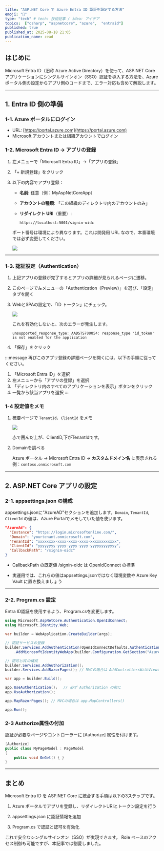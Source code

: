 ```yaml
---
title: "ASP.NET Core で Azure Entra ID 認証を設定する方法"
emoji: "🪪"
type: "tech" # tech: 技術記事 / idea: アイデア
topics:  ["csharp", "aspnetcore", "azure",  "entraid"]
published: true
published_at: 2025-08-18 21:05
publication_name: zead
---
```


## はじめに 

Microsoft Entra ID（旧称 Azure Active Directory）を使って、ASP.NET Core アプリケーションにシングルサインオン（SSO）認証を導入する方法を、Azure ポータル側の設定からアプリ側のコードまで、エラー対応も含めて解説します。


---

## 1. Entra ID 側の準備

### 1-1. Azure ポータルにログイン

* URL: [https://portal.azure.com](https://portal.azure.com)
* Microsoft アカウントまたは組織アカウントでログイン

### 1-2. Microsoft Entra ID → アプリの登録

1. 左メニューで「Microsoft Entra ID」→「アプリの登録」
2. 「+ 新規登録」をクリック
3. 以下の内容でアプリ登録：

   * **名前**: 任意（例：MyAspNetCoreApp）
   * **アカウントの種類**: 「この組織のディレクトリ内のアカウントのみ」
   * **リダイレクト URI**（重要）:

     ```
     https://localhost:5001/signin-oidc
     ```

    ポート番号は環境により異なります。これは開発用 URL なので、本番環境では必ず変更してください。

     ![](https://storage.googleapis.com/zenn-user-upload/789549d234dd-20250805.png)


---

### 1-3. 認証設定（Authentication）

1. 上記アプリの登録が完了するとアプリの詳細が見られるページに遷移。

2. このページで左メニューの「Authentication（Preview）」を選び、「設定」タブを開く

3. WebとSPAの設定で、「ID トークン」にチェック。

    ![](https://storage.googleapis.com/zenn-user-upload/cdb42008651e-20250805.png)

    これを有効化しないと、次のエラーが発生します。

    ```
    unsupported_response_type: AADSTS700054: response_type 'id_token' is not enabled for the application
    ```

4. 「保存」をクリック

:::message
再びこのアプリ登録の詳細ページを開くには、以下の手順に従ってください。
1. 「Microsoft Entra ID」を選択
2. 左メニューから「アプリの登録」を選択
3. 「ディレクトリ内のすべてのアプリケーションを表示」ボタンをクリック
4. 一覧から該当アプリを選択
:::

### 1-4 設定値をメモ

1. 概要ページで `TenantId`、`ClientId` をメモ

    ![](https://storage.googleapis.com/zenn-user-upload/3b7fc495abca-20250805.png)

    赤で囲んだ上が、ClientID,下がTenantIdです。

2. Domainを調べる

    Azure ポータル → Microsoft Entra ID → **カスタムドメイン名** に表示される
    例：`contoso.onmicrosoft.com`




---

## 2. ASP.NET Core アプリの設定

### 2-1. appsettings.json の構成

appsettings.jsonに”AzureAD”セクションを追加します。`Domain`, `TenantId`, `ClientId` の値は、Azure Portalでメモしていた値を使います。


```json:appsettings.json
"AzureAd": {
  "Instance": "https://login.microsoftonline.com/",
  "Domain": "yourtenant.onmicrosoft.com",
  "TenantId": "xxxxxxxx-xxxx-xxxx-xxxx-xxxxxxxxxxxx",
  "ClientId": "yyyyyyyy-yyyy-yyyy-yyyy-yyyyyyyyyyyy",
  "CallbackPath": "/signin-oidc"
}
```

- CallbackPath の既定値 /signin-oidc は OpenIdConnect の標準

- 実運用では、これらの値はappsettings.jsonではなく環境変数や Azure Key Vault に置き換えましょう


---

### 2-2. Program.cs 設定

Entra ID認証を使用するよう、Program.csを変更します。


```csharp:Program.cs
using Microsoft.AspNetCore.Authentication.OpenIdConnect;
using Microsoft.Identity.Web;

var builder = WebApplication.CreateBuilder(args);

// 認証サービスの登録
builder.Services.AddAuthentication(OpenIdConnectDefaults.AuthenticationScheme)
    .AddMicrosoftIdentityWebApp(builder.Configuration.GetSection("AzureAd"));

// 認可とUIの構成
builder.Services.AddAuthorization();
builder.Services.AddRazorPages(); // MVCの場合は AddControllersWithViews()

var app = builder.Build();

app.UseAuthentication();　 // 必ず Authorization の前に
app.UseAuthorization();

app.MapRazorPages(); // MVCの場合は app.MapControllers()

app.Run();
```

### 2-3 Authorize属性の付加

認証が必要なページやコントローラーに [Authorize] 属性を付けます。

```csharp
[Authorize]
public class MyPageModel : PageModel
{
    public void OnGet() { }
}
```


---

## まとめ

Microsoft Entra ID を ASP.NET Core に統合する手順は以下の3ステップです。

1. Azure ポータルでアプリを登録し、リダイレクトURIとトークン設定を行う

2. appsettings.json に認証情報を追加

3. Program.cs で認証と認可を有効化

これで安全なシングルサインオン（SSO）が実現できます。
Role ベースのアクセス制御も可能ですが、本記事では割愛しました。

